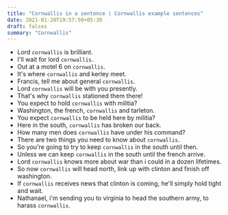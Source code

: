 ```yaml
---
title: "Cornwallis in a sentence | Cornwallis example sentences"
date: 2021-01-20T19:57:50+05:30
draft: falses
summary: "Cornwallis"
---
```

- Lord `cornwallis` is brilliant.
- I'll wait for lord `cornwallis`.
- Out at a motel 6 on `cornwallis`.
- It's where `cornwallis` and kerley meet.
- Francis, tell me about general `cornwallis`.
- Lord `cornwallis` will be with you presently.
- That's why `cornwallis` stationed them there!
- You expect to hold `cornwallis` with militia?
- Washington, the french, `cornwallis` and tarleton.
- You expect `cornwallis` to be held here by militia?
- Here in the south, `cornwallis` has broken our back.
- How many men does `cornwallis` have under his command?
- There are two things you need to know about `cornwallis`.
- So you're going to try to keep `cornwallis` in the south until then.
- Unless we can keep `cornwallis` in the south until the french arrive.
- Lord `cornwallis` knows more about war than i could in a dozen lifetimes.
- So now `cornwallis` will head north, link up with clinton and finish off washington.
- If `cornwallis` receives news that clinton is coming, he'll simply hold tight and wait.
- Nathanael, i'm sending you to virginia to head the southern army, to harass `cornwallis`.
                 
